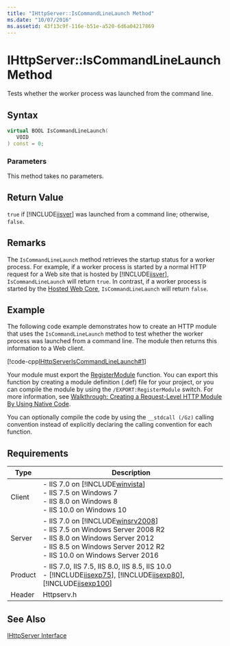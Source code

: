 ```yaml
---
title: "IHttpServer::IsCommandLineLaunch Method"
ms.date: "10/07/2016"
ms.assetid: 43f13c9f-116e-b51e-a520-6d6a04217869
---
```

# IHttpServer::IsCommandLineLaunch Method
Tests whether the worker process was launched from the command line.  
  
## Syntax  
  
```cpp  
virtual BOOL IsCommandLineLaunch(  
   VOID  
) const = 0;  
```  
  
### Parameters  
 This method takes no parameters.  
  
## Return Value  
 `true` if [!INCLUDE[iisver](../../wmi-provider/includes/iisver-md.md)] was launched from a command line; otherwise, `false`.  
  
## Remarks  
 The `IsCommandLineLaunch` method retrieves the startup status for a worker process. For example, if a worker process is started by a normal HTTP request for a Web site that is hosted by [!INCLUDE[iisver](../../wmi-provider/includes/iisver-md.md)], `IsCommandLineLaunch` will return `true`. In contrast, if a worker process is started by the [Hosted Web Core](../../web-development-reference/native-code-api-reference/hosted-web-core-api-reference.md), `IsCommandLineLaunch` will return `false`.  
  
## Example  
 The following code example demonstrates how to create an HTTP module that uses the `IsCommandLineLaunch` method to test whether the worker process was launched from a command line. The module then returns this information to a Web client.  
  
 [!code-cpp[IHttpServerIsCommandLineLaunch#1](~/samples/snippets/cpp/VS_Snippets_IIS/IIS7/IHttpServerIsCommandLineLaunch/cpp/IHttpServerIsCommandLineLaunch.cpp#1)]  
  
 Your module must export the [RegisterModule](../../web-development-reference/native-code-api-reference/pfn-registermodule-function.md) function. You can export this function by creating a module definition (.def) file for your project, or you can compile the module by using the `/EXPORT:RegisterModule` switch. For more information, see [Walkthrough: Creating a Request-Level HTTP Module By Using Native Code](../../web-development-reference/native-code-development-overview/walkthrough-creating-a-request-level-http-module-by-using-native-code.md).  
  
 You can optionally compile the code by using the `__stdcall (/Gz)` calling convention instead of explicitly declaring the calling convention for each function.  
  
## Requirements  
  
|Type|Description|  
|----------|-----------------|  
|Client|-   IIS 7.0 on [!INCLUDE[winvista](../../wmi-provider/includes/winvista-md.md)]<br />-   IIS 7.5 on Windows 7<br />-   IIS 8.0 on Windows 8<br />-   IIS 10.0 on Windows 10|  
|Server|-   IIS 7.0 on [!INCLUDE[winsrv2008](../../wmi-provider/includes/winsrv2008-md.md)]<br />-   IIS 7.5 on Windows Server 2008 R2<br />-   IIS 8.0 on Windows Server 2012<br />-   IIS 8.5 on Windows Server 2012 R2<br />-   IIS 10.0 on Windows Server 2016|  
|Product|-   IIS 7.0, IIS 7.5, IIS 8.0, IIS 8.5, IIS 10.0<br />-   [!INCLUDE[iisexp75](../../web-development-reference/native-code-api-reference/includes/iisexp75-md.md)], [!INCLUDE[iisexp80](../../web-development-reference/native-code-api-reference/includes/iisexp80-md.md)], [!INCLUDE[iisexp100](../../web-development-reference/native-code-api-reference/includes/iisexp100-md.md)]|  
|Header|Httpserv.h|  
  
## See Also  
 [IHttpServer Interface](../../web-development-reference/native-code-api-reference/ihttpserver-interface.md)
